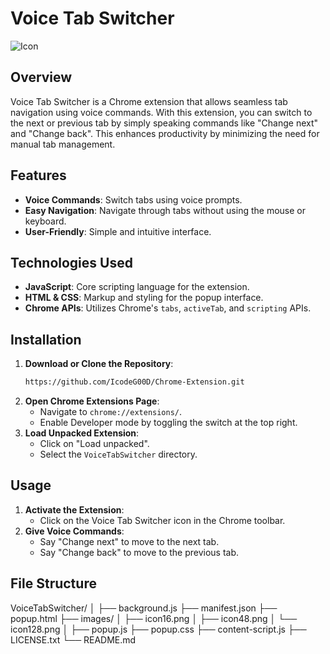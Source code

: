 # Voice Tab Switcher

![Icon](images/icon128.png)

## Overview

Voice Tab Switcher is a Chrome extension that allows seamless tab navigation using voice commands. With this extension, you can switch to the next or previous tab by simply speaking commands like "Change next" and "Change back". This enhances productivity by minimizing the need for manual tab management.

## Features

- **Voice Commands**: Switch tabs using voice prompts.
- **Easy Navigation**: Navigate through tabs without using the mouse or keyboard.
- **User-Friendly**: Simple and intuitive interface.

## Technologies Used

- **JavaScript**: Core scripting language for the extension.
- **HTML & CSS**: Markup and styling for the popup interface.
- **Chrome APIs**: Utilizes Chrome's `tabs`, `activeTab`, and `scripting` APIs.

## Installation

1. **Download or Clone the Repository**:
    ```sh
    https://github.com/IcodeG00D/Chrome-Extension.git
    ```
2. **Open Chrome Extensions Page**:
    - Navigate to `chrome://extensions/`.
    - Enable Developer mode by toggling the switch at the top right.
3. **Load Unpacked Extension**:
    - Click on "Load unpacked".
    - Select the `VoiceTabSwitcher` directory.

## Usage

1. **Activate the Extension**:
    - Click on the Voice Tab Switcher icon in the Chrome toolbar.
2. **Give Voice Commands**:
    - Say "Change next" to move to the next tab.
    - Say "Change back" to move to the previous tab.

## File Structure

VoiceTabSwitcher/
│
├── background.js
├── manifest.json
├── popup.html
├── images/
│ ├── icon16.png
│ ├── icon48.png
│ └── icon128.png
│
├── popup.js
├── popup.css
├── content-script.js
├── LICENSE.txt
└── README.md
